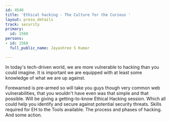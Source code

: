 ```yaml
---
id: 4546
title: 'Ethical hacking - The Culture for the Curious '
layout: preso_details
track: security
primary:
  id: 1568
persons:
- id: 1568
  full_public_name: Jayashree S Kumar

---
```

In today's tech-driven world, we are more vulnerable to hacking than you could imagine. It is important we are equipped with at least some knowledge of what we are up against. 

Forewarned is pre-armed so will take you guys though very common web vulnerabilities, that you wouldn't have even was that simple and that possible. Will be giving a getting-to-know Ethical Hacking session. Which all could help you identify and secure against potential security threats. Skills required for EH to the Tools available. The process and phases of hacking. And some action.
